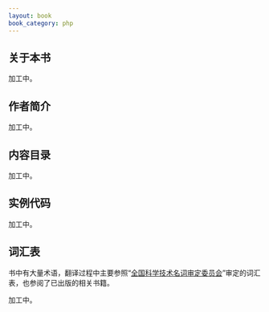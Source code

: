 ```yaml
---
layout: book
book_category: php
---
```


## 关于本书

加工中。

## 作者简介

加工中。

## 内容目录

加工中。

## 实例代码

加工中。

## 词汇表

书中有大量术语，翻译过程中主要参照“[全国科学技术名词审定委员会](http://www.term.gov.cn/)”审定的词汇表，也参阅了已出版的相关书籍。

加工中。
